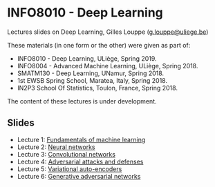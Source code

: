 # INFO8010 - Deep Learning

Lectures slides on Deep Learning, Gilles Louppe ([g.louppe@uliege.be](mailto:g.louppe@uliege.be))

These materials (in one form or the other) were given as part of:
- INFO8010 - Deep Learning, ULiège, Spring 2019.
- INFO8004 - Advanced Machine Learning, ULiège, Spring 2018.
- SMATM130 - Deep Learning, UNamur, Spring 2018.
- 1st EWSB Spring School, Maratea, Italy, Spring 2018.
- IN2P3 School Of Statistics, Toulon, France, Spring 2018.

The content of these lectures is under development.

## Slides

- Lecture 1: [Fundamentals of machine learning](https://glouppe.github.io/info8010-deep-learning/?p=lecture1.md)
- Lecture 2: [Neural networks](https://glouppe.github.io/info8010-deep-learning/?p=lecture2.md)
- Lecture 3: [Convolutional networks](https://glouppe.github.io/info8010-deep-learning/?p=lecture3.md)
- Lecture 4: [Adversarial attacks and defenses](https://glouppe.github.io/info8010-deep-learning/?p=lecture4.md)
- Lecture 5: [Variational auto-encoders](https://glouppe.github.io/info8010-deep-learning/?p=lecture5.md)
- Lecture 6: [Generative adversarial networks](https://glouppe.github.io/info8010-deep-learning/?p=lecture6.md)
